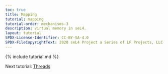 ```yaml
---
toc: true
title: Mapping
tutorial: mapping
tutorial-order: mechanisms-3
description: virtual memory in seL4.
layout: tutorial
SPDX-License-Identifier: CC-BY-SA-4.0
SPDX-FileCopyrightText: 2020 seL4 Project a Series of LF Projects, LLC.
---
```

{% include tutorial.md %}

Next tutorial: <a href="threads">Threads</a>
